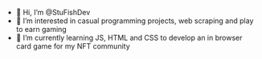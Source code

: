 - 👋 Hi, I’m @StuFishDev
- 👀 I’m interested in casual programming projects, web scraping and play to earn gaming
- 🌱 I’m currently learning JS, HTML and CSS to develop an in browser card game for my NFT community


